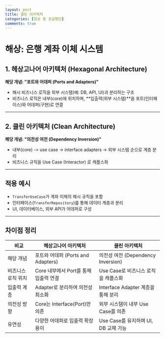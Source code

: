 ```yaml
---
layout: post
title: 클린 아키텍처
categories: [일상 중 궁금했던]
comments: true
---
```


# 해상: 은행 계좌 이체 시스템

## 1. 헤상고나어 아키텍처 (Hexagonal Architecture)

**해당 개념: "포트와 어데퍼 (Ports and Adapters)"**

- 해시 비즈니스 로직을 외부 시스템(예: DB, API, UI)과 분리하는 구조
- 비즈니스 로직은 내부(core)에 위치하며, **입출력(외부 시스템)**을 포트(인터페이스)와 어데퍼(구현)로 연결

---

## 2. 클린 아키텍처 (Clean Architecture)

**해당 개념: "의전성 여전 (Dependency Inversion)"**

- 내부(core) -> use case -> interface adapters -> 외부 시스템 순으로 계층 분리
- 비즈니스 규칙을 Use Case (Interactor) 로 캐플스화

---

## 적용 예시

- `TransferUseCase`가 계좌 이체의 해시 규칙을 포함
- 인터페이스(`TransferRepository`)를 통해 데이터 계층과 분리
- UI, 데이터베이스, 외부 API가 어데퍼로 구성

---

## 차이점 정리

| 비교 | 헤상고나어 아키텍처 | 클린 아키텍처 |
|------|----------------|----------------|
| 해당 개념 | 포트와 어데퍼 (Ports and Adapters) | 의전성 여전 (Dependency Inversion) |
| 비즈니스 로직 위치 | Core 내부에서 Port를 통해 입출력 연결 | Use Case로 비즈니스 로직을 캐플스화 |
| 입출력 계층 | Adapter로 분리하여 의전성 최소화 | Interface Adapter 계층을 통해 분리 |
| 의전성 방향 | Core는 Interface(Port)만 의존 | 외부 시스템이 내부 Use Case를 의존 |
| 유연성 | 다양한 어데퍼로 입출력 확장 용이 | Use Case를 유지하며 UI, DB 교체 가능 |
